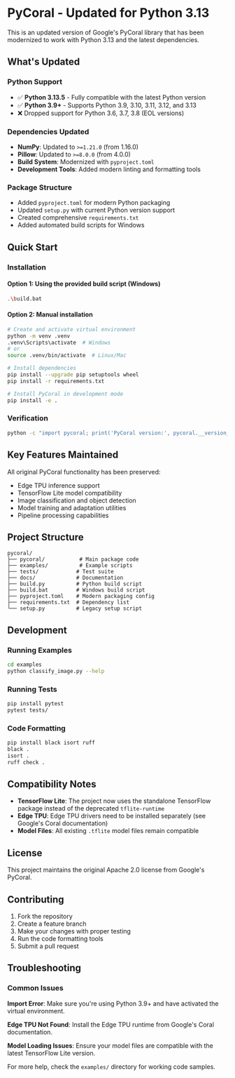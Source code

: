 # PyCoral - Updated for Python 3.13

This is an updated version of Google's PyCoral library that has been modernized to work with Python 3.13 and the latest dependencies.

## What's Updated

### Python Support
- ✅ **Python 3.13.5** - Fully compatible with the latest Python version
- ✅ **Python 3.9+** - Supports Python 3.9, 3.10, 3.11, 3.12, and 3.13
- ❌ Dropped support for Python 3.6, 3.7, 3.8 (EOL versions)

### Dependencies Updated
- **NumPy**: Updated to `>=1.21.0` (from 1.16.0)
- **Pillow**: Updated to `>=8.0.0` (from 4.0.0)
- **Build System**: Modernized with `pyproject.toml`
- **Development Tools**: Added modern linting and formatting tools

### Package Structure
- Added `pyproject.toml` for modern Python packaging
- Updated `setup.py` with current Python version support
- Created comprehensive `requirements.txt`
- Added automated build scripts for Windows

## Quick Start

### Installation

#### Option 1: Using the provided build script (Windows)
```bash
.\build.bat
```

#### Option 2: Manual installation
```bash
# Create and activate virtual environment
python -m venv .venv
.venv\Scripts\activate  # Windows
# or
source .venv/bin/activate  # Linux/Mac

# Install dependencies
pip install --upgrade pip setuptools wheel
pip install -r requirements.txt

# Install PyCoral in development mode
pip install -e .
```

### Verification
```bash
python -c "import pycoral; print('PyCoral version:', pycoral.__version__)"
```

## Key Features Maintained

All original PyCoral functionality has been preserved:
- Edge TPU inference support
- TensorFlow Lite model compatibility
- Image classification and object detection
- Model training and adaptation utilities
- Pipeline processing capabilities

## Project Structure

```
pycoral/
├── pycoral/           # Main package code
├── examples/          # Example scripts
├── tests/            # Test suite
├── docs/             # Documentation
├── build.py          # Python build script
├── build.bat         # Windows build script
├── pyproject.toml    # Modern packaging config
├── requirements.txt  # Dependency list
└── setup.py          # Legacy setup script
```

## Development

### Running Examples
```bash
cd examples
python classify_image.py --help
```

### Running Tests
```bash
pip install pytest
pytest tests/
```

### Code Formatting
```bash
pip install black isort ruff
black .
isort .
ruff check .
```

## Compatibility Notes

- **TensorFlow Lite**: The project now uses the standalone TensorFlow package instead of the deprecated `tflite-runtime`
- **Edge TPU**: Edge TPU drivers need to be installed separately (see Google's Coral documentation)
- **Model Files**: All existing `.tflite` model files remain compatible

## License

This project maintains the original Apache 2.0 license from Google's PyCoral.

## Contributing

1. Fork the repository
2. Create a feature branch
3. Make your changes with proper testing
4. Run the code formatting tools
5. Submit a pull request

## Troubleshooting

### Common Issues

**Import Error**: Make sure you're using Python 3.9+ and have activated the virtual environment.

**Edge TPU Not Found**: Install the Edge TPU runtime from Google's Coral documentation.

**Model Loading Issues**: Ensure your model files are compatible with the latest TensorFlow Lite version.

For more help, check the `examples/` directory for working code samples.
